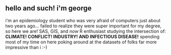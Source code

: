 ## hello and such! i'm george
 i'm an epidemiology student who was very afraid of computers just about two years ago...
 failed to realize they were super important for my degree, so here we are!
 SAS, GIS, and *now* R enthusiast studying the intersection of:
**CLIMATE! CONFLICT! INDUSTRY! AND INFECTIOUS DISEASE!**
spending most of my time on here poking around at the datasets of folks far more impressive than i :-)


<!--
**georgejohns/georgejohns** is a ✨ _special_ ✨ repository because its `README.md` (this file) appears on your GitHub profile.

Here are some ideas to get you started:

- 🔭 I’m currently working on ...
- 🌱 I’m currently learning ...
- 👯 I’m looking to collaborate on ...
- 🤔 I’m looking for help with ...
- 💬 Ask me about ...
- 📫 How to reach me: ...
- 😄 Pronouns: ...
- ⚡ Fun fact: ...
-->
